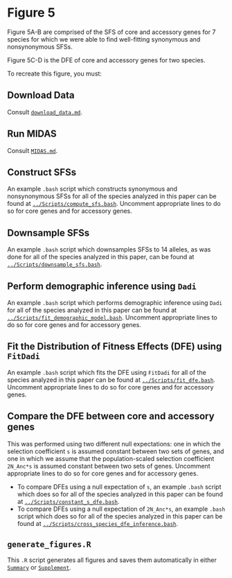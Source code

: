 # Figure 5

Figure 5A-B are comprised of the SFS of core and accessory genes for 7 species for which we were able to find well-fitting synonymous and nonsynonymous SFSs.

Figure 5C-D is the DFE of core and accessory genes for two species.

To recreate this figure, you must:

## Download Data
  Consult [`download_data.md`](./download_data.md).
## Run MIDAS
  Consult [`MIDAS.md`](./MIDAS.md).
## Construct SFSs
  An example `.bash` script which constructs synonymous and nonsynonymous SFSs for all of the species analyzed in this paper can be found at [`../Scripts/compute_sfs.bash`](../Scripts/compute_sfs.bash). Uncomment appropriate lines to do so for core genes and for accessory genes.
## Downsample SFSs
  An example `.bash` script which downsamples SFSs to 14 alleles, as was done for all of the species analyzed in this paper, can be found at [`../Scripts/downsample_sfs.bash`](../Scripts/downsample_sfs.bash).
## Perform demographic inference using `Dadi`
  An example `.bash` script which performs demographic inference using `Dadi` for all of the species analyzed in this paper can be found at [`../Scripts/fit_demographic_model.bash`](../Scripts/fit_demographic_model.bash). Uncomment appropriate lines to do so for core genes and for accessory genes.
## Fit the Distribution of Fitness Effects (DFE) using `FitDadi`
  An example `.bash` script which fits the DFE using `FitDadi` for all of the species analyzed in this paper can be found at [`../Scripts/fit_dfe.bash`](../Scripts/fit_dfe.bash). Uncomment appropriate lines to do so for core genes and for accessory genes.
## Compare the DFE between core and accessory genes
  This was performed using two different null expectations: one in which the selection coefficient `s` is assumed constant between two sets of genes, and one in which we assume that the population-scaled selection coefficient `2N_Anc*s` is assumed constant between two sets of genes. Uncomment appropriate lines to do so for core genes and for accessory genes.
  * To compare DFEs using a null expectation of `s`, an example `.bash` script which does so for all of the species analyzed in this paper can be found at [`../Scripts/constant_s_dfe.bash`](../Scripts/constant_s_dfe.bash).
  * To compare DFEs using a null expectation of `2N_Anc*s`, an example `.bash` script which does so for all of the species analyzed in this paper can be found at [`../Scripts/cross_species_dfe_inference.bash`](../Scripts/cross_species_dfe_inference.bash).
## `generate_figures.R`
  This `.R` script generates all figures and saves them automatically in either [`Summary`](../Summary) or [`Supplement`](../Supplement).
